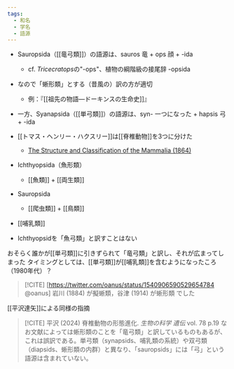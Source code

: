 ```yaml
---
tags:
  - 和名
  - 学名
  - 語源
---
```


- Sauropsida（[[竜弓類]]）の語源は、sauros 竜 + ops 顔 + -ida
	- cf. *Tricecratops*の"-ops"、植物の綱階級の接尾辞 -opsida
- なので「蜥形類」とする（昔風の）訳の方が適切
	- 例：『[[祖先の物語—ドーキンスの生命史]]』

- 一方、Syanapsida（[[単弓類]]）の語源は、syn- 一つになった + hapsis 弓 + -ida

- [[トマス・ヘンリー・ハクスリー]]は[[脊椎動物]]を3つに分けた
	- [The Structure and Classification of the Mammalia (1864)](http://aleph0.clarku.edu/huxley/UnColl/Gazettes/Mamma.html)
- Ichthyopsida（魚形類）
	- [[魚類]] + [[両生類]]
- Sauropsida
	- [[爬虫類]] + [[鳥類]]
- [[哺乳類]]

- Ichthyopsidを「魚弓類」と訳すことはない

おそらく誰かが[[単弓類]]に引きずられて「竜弓類」と訳し、それが広まってしまった
タイミングとしては、[[単弓類]]が[[哺乳類]]を含むようになったころ（1980年代）？

> [!CITE] [https://twitter.com/oanus/status/1540906590529654784 @oanus]
>  岩川 (1884) が擬蜥類，谷津 (1914) が蜥形類 でした


[[平沢達矢]]による同様の指摘
> [!CITE] 平沢 (2024) 脊椎動物の形態進化. *生物の科学 遺伝*  vol. 78  p.19
> なお文献によっては蜥形類のことを「竜弓類」と訳しているものもあるが、これは誤訳である。単弓類（synapsids、哺乳類の系統）や双弓類（diapsids、蜥形類の内群）と異なり、「sauropsids」には「弓」という語源は含まれていない。